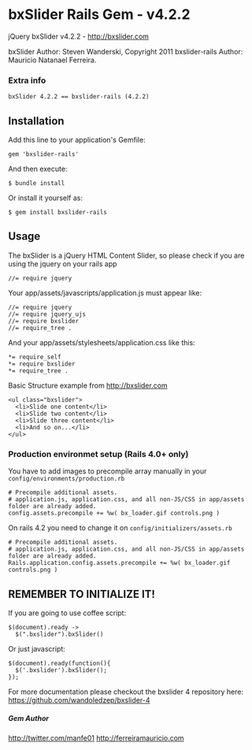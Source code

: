 # bxSlider Rails Gem - v4.2.2

jQuery bxSlider v4.2.2 - http://bxslider.com

bxSlider       Author: Steven Wanderski, Copyright 2011
bxslider-rails Author: Mauricio Natanael Ferreira.

### Extra info

	bxSlider 4.2.2 == bxslider-rails (4.2.2)
	
## Installation

Add this line to your application's Gemfile:

    gem 'bxslider-rails'

And then execute:

    $ bundle install

Or install it yourself as:

    $ gem install bxslider-rails

## Usage

The bxSlider is a jQuery HTML Content Slider, so please check if you are using the jquery on your rails app

    //= require jquery

Your app/assets/javascripts/application.js must appear like:

	//= require jquery
	//= require jquery_ujs
	//= require bxslider
	//= require_tree .

And your app/assets/stylesheets/application.css like this:

	*= require_self
	*= require bxslider
	*= require_tree .
    
    
Basic Structure example from http://bxslider.com

	<ul class="bxslider">
	  <li>Slide one content</li>
	  <li>Slide two content</li>
	  <li>Slide three content</li>
	  <li>And so on...</li>
	</ul>

### Production environmet setup (Rails 4.0+ only)

You have to add images to precompile array manually in your `config/environments/production.rb`

	# Precompile additional assets.
	# application.js, application.css, and all non-JS/CSS in app/assets folder are already added.
	config.assets.precompile += %w( bx_loader.gif controls.png )

On rails 4.2 you need to change it on `config/initializers/assets.rb`

	# Precompile additional assets.
	# application.js, application.css, and all non-JS/CSS in app/assets folder are already added.
	Rails.application.config.assets.precompile += %w( bx_loader.gif controls.png )

## REMEMBER TO INITIALIZE IT!

If you are going to use coffee script:

	$(document).ready ->
	  $(".bxslider").bxSlider()
	
Or just javascript:

	$(document).ready(function(){
	  $('.bxslider').bxSlider();
	});

For more documentation please checkout the bxslider 4 repository here:
  https://github.com/wandoledzep/bxslider-4

##### Gem Author

http://twitter.com/manfe01
http://ferreiramauricio.com
